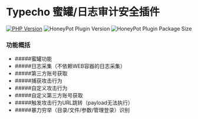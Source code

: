 # Typecho 蜜罐/日志审计安全插件

[![PHP Version](https://img.shields.io/badge/php-%3E%3D5.6-8892BF.svg)](http://www.php.net/)
![HoneyPot Plugin Version](https://img.shields.io/badge/HoneyPot%20Version-v1.0-red.svg)
![HoneyPot Plugin Package Size](https://img.shields.io/badge/Compressed%20Package%20Size-92KB-blue.svg)

### 功能概括
- #####蜜罐功能
- #####日志采集（不依赖WEB容器的日志采集）
- #####第三方账号获取
- #####捕获攻击行为
- #####自定义攻击行为
- #####自定义第三方账号获取
- #####触发攻击行为URL跳转（payload无法执行）
- #####暴力穷举（目录/文件/参数/管理登录）识别
